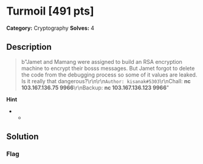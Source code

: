 # Turmoil [491 pts]

**Category:** Cryptography
**Solves:** 4

## Description
>b"Jamet and Mamang were assigned to build an RSA encryption machine to encrypt their bosss messages. But Jamet forgot to delete the code from the debugging process so some of it values are leaked. Is it really that dangerous?\r\n\r\n`Author: kisanak#5303`\r\nChall: **nc 103.167.136.75 9966**\r\nBackup: **nc 103.167.136.123 9966**"

**Hint**
* -

## Solution

### Flag

